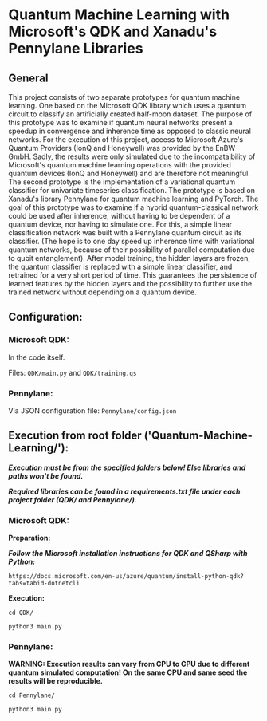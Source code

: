 # Quantum Machine Learning with Microsoft's QDK and Xanadu's Pennylane Libraries

## General

This project consists of two separate prototypes for quantum machine learning. One based on the Microsoft QDK library which uses a quantum circuit to classify an artificially created half-moon dataset. The purpose of this prototype was to examine if quantum neural networks present a speedup in convergence and inherence time as opposed to classic neural networks. For the execution of this project, access to Microsoft Azure's Quantum Providers (IonQ and Honeywell) was provided by the EnBW GmbH. Sadly, the results were only simulated due to the incompataibility of Microsoft's quantum machine learning operations with the provided quantum devices (IonQ and Honeywell) and are therefore not meaningful.
The second prototype is the implementation of a variational quantum classifier for univariate timeseries classification. The prototype is based on Xanadu's library Pennylane for quantum machine learning and PyTorch. The goal of this prototype was to examine if a hybrid quantum-classical network could be used after inherence, without having to be dependent of a quantum device, nor having to simulate one. For this, a simple linear classification network was built with a Pennylane quantum circuit as its classifier. (The hope is to one day speed up inherence time with variational quantum networks, because of their possibility of parallel computation due to qubit entanglement). After model training, the hidden layers are frozen, the quantum classifier is replaced with a simple linear classifier, and retrained for a very short period of time. This guarantees the persistence of learned features by the hidden layers and the possibility to further use the trained network without depending on a quantum device.

## Configuration:

### Microsoft QDK:

In the code itself.

Files: ``QDK/main.py`` and ``QDK/training.qs``

### Pennylane:

Via JSON configuration file: ``Pennylane/config.json``

## Execution from root folder ('Quantum-Machine-Learning/'):

***Execution must be from the specified folders below! Else libraries and paths won't be found.***

***Required libraries can be found in a requirements.txt file under each project folder (QDK/ and Pennylane/).***

### Microsoft QDK:

**Preparation:**

***Follow the Microsoft installation instructions for QDK and QSharp with Python:***

``https://docs.microsoft.com/en-us/azure/quantum/install-python-qdk?tabs=tabid-dotnetcli``

**Execution:**

``cd QDK/``

``python3 main.py``

### Pennylane:

**WARNING: Execution results can vary from CPU to CPU due to different quantum simulated computation! On the same CPU and same seed the results will be reproducible.**

``cd Pennylane/``

``python3 main.py``
